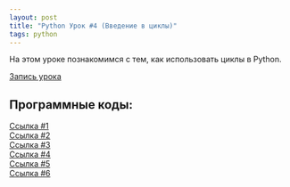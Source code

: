 ```yaml
---
layout: post
title: "Python Урок #4 (Введение в циклы)"
tags: python
---
```


На этом уроке познакомимся с тем, как использовать циклы в Python.

[Запись урока](https://us02web.zoom.us/rec/share/nAM8uPm67eEjPow0BPPJ0jHMPPFIChs3xEAgIUFPiDqA0IKzCtipvg2wQi0D9TDc.Ynl7vVcllK-6hEMc)

## Программные коды:
[Cсылка #1](https://repl.it/@JuniorCodeKryla/Vklad-v-banke#main.py)\
[Cсылка #2](https://repl.it/@JuniorCodeKryla/Naiti-kolichiestvo-chisel#main.py)\
[Cсылка #3](https://repl.it/@JuniorCodeKryla/Proizviedieniie-chisel-ot-A-do-B#main.py)\
[Cсылка #4](https://repl.it/@JuniorCodeKryla/Shablon-tsiklov#main.py)\
[Cсылка #5](https://repl.it/@JuniorCodeKryla/Summa-chisel#main.py)\
[Cсылка #6](https://repl.it/@NikolaiPutko/Tsikl-While)